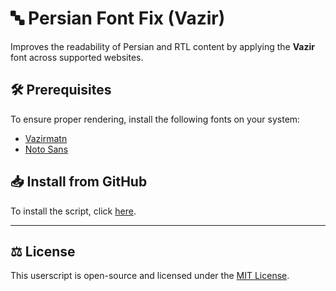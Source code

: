 # 🔤 Persian Font Fix (Vazir)

Improves the readability of Persian and RTL content by applying the **Vazir** font across supported websites.

## **🛠 Prerequisites**

To ensure proper rendering, install the following fonts on your system:

- [Vazirmatn](https://fonts.google.com/specimen/Vazirmatn)
- [Noto Sans](https://fonts.google.com/noto/specimen/Noto+Sans)

## **📥 Install from GitHub**

To install the script, click [here](https://raw.githubusercontent.com/sinazadeh/userscripts/refs/heads/main/Persian_Font_Fix_Vazir.user.js).

---

## ⚖️ License

This userscript is open-source and licensed under the [MIT License](https://opensource.org/licenses/MIT).